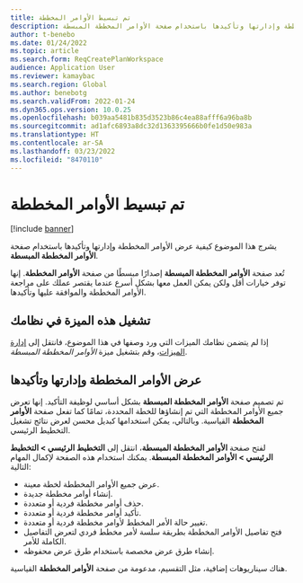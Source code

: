 ```yaml
---
title: تم تبسيط الأوامر المخططة
description: يشرج هذا الموضوع كيفية عرض الأوامر المخططة وإدارتها وتأكيدها باستخدام صفحة الأوامر المخططة المبسطة.
author: t-benebo
ms.date: 01/24/2022
ms.topic: article
ms.search.form: ReqCreatePlanWorkspace
audience: Application User
ms.reviewer: kamaybac
ms.search.region: Global
ms.author: benebotg
ms.search.validFrom: 2022-01-24
ms.dyn365.ops.version: 10.0.25
ms.openlocfilehash: b039aa5481b835d3523b86c4ea88afff6a96ba8b
ms.sourcegitcommit: ad1afc6893a8dc32d1363395666b0fe1d50e983a
ms.translationtype: HT
ms.contentlocale: ar-SA
ms.lasthandoff: 03/23/2022
ms.locfileid: "8470110"
---
```

# <a name="planned-orders-simplified"></a>تم تبسيط الأوامر المخططة

[!include [banner](../../includes/banner.md)]

يشرج هذا الموضوع كيفية عرض الأوامر المخططة وإدارتها وتأكيدها باستخدام صفحة **الأوامر المخططة المبسطة**.

تُعد صفحة **الأوامر المخططة المبسطة** إصدارًا مبسطًا من صفحة **الأوامر المخططة**. إنها توفر خيارات أقل ولكن يمكن العمل معها بشكل أسرع عندما يقتصر عملك على مراجعة الأوامر المخططة والموافقة عليها وتأكيدها.

## <a name="turn-on-this-feature-for-your-system"></a>تشغيل هذه الميزة في نظامك

إذا لم يتضمن نظامك الميزات التي ورد وصفها في هذا الموضوع، فانتقل إلى [إدارة الميزات](../../../fin-ops-core/fin-ops/get-started/feature-management/feature-management-overview.md)، وقم بتشغيل ميزة *الأوامر المخططة المبسطة*.

## <a name="view-manage-and-firm-planned-orders"></a>عرض الأوامر المخططة وإدارتها وتأكيدها

تم تصميم صفحة **الأوامر المخططة المبسطة** بشكل أساسي لوظيفة التأكيد. إنها تعرض جميع الأوامر المخططة التي تم إنشاؤها للخطة المحددة، تمامًا كما تفعل صفحة **الأوامر المخططة** القياسية. وبالتالي، يمكن استخدامها كبديل محسن لعرض نتائج تشغيل التخطيط الرئيسي.

لفتح صفحة **الأوامر المخططة المبسطة**، انتقل إلى **التخطيط الرئيسي \> التخطيط الرئيسي \> الأوامر المخططة المبسطة**. يمكنك استخدام هذه الصفحة لإكمال المهام التالية:

- عرض جميع الأوامر المخططة لخطة معينة.
- إنشاء أوامر مخططة جديدة.
- حذف أوامر مخططة فردية أو متعددة.
- تأكيد أوامر مخططة فردية أو متعددة.
- تغيير حالة الأمر المخطط لأوامر مخططة فردية أو متعددة.
- فتح تفاصيل الأوامر المخططة بطريقة سلسة لأمر مخطط فردي لتعرض التفاصيل الكاملة للأمر.
- إنشاء طرق عرض مخصصة باستخدام طرق عرض محفوظه.

هناك سيناريوهات إضافية، مثل التقسيم، مدعومة من صفحة **الأوامر المخططة** القياسية.
